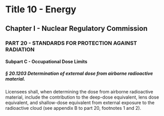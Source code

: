 
# Title 10 - Energy
## Chapter I - Nuclear Regulatory Commission
### PART 20 - STANDARDS FOR PROTECTION AGAINST RADIATION
#### Subpart C - Occupational Dose Limits
##### § 20.1203 Determination of external dose from airborne radioactive material.

Licensees shall, when determining the dose from airborne radioactive material, include the contribution to the deep-dose equivalent, lens dose equivalent, and shallow-dose equivalent from external exposure to the radioactive cloud (see appendix B to part 20, footnotes 1 and 2).
